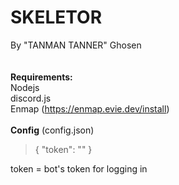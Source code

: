 # SKELETOR
By "TANMAN TANNER" Ghosen<br>
<br><br>
<b>Requirements:</b>
<br>Nodejs
<br>discord.js
<br>Enmap (https://enmap.evie.dev/install)
<br><br>
<b>Config</b>
(config.json)<br>
<blockquote>{
	"token": ""
}
</blockquote>
token = bot's token for logging in
